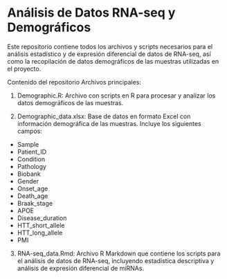 # Análisis de Datos RNA-seq y Demográficos

Este repositorio contiene todos los archivos y scripts necesarios para el análisis estadístico y de expresión diferencial de datos de RNA-seq, así como la recopilación de datos demográficos de las muestras utilizadas en el proyecto.

Contenido del repositorio
Archivos principales:
1. Demographic.R: Archivo con scripts en R para procesar y analizar los datos demográficos de las muestras.

2. Demographic_data.xlsx: Base de datos en formato Excel con información demográfica de las muestras. Incluye los siguientes campos:

+ Sample
+ Patient_ID
+ Condition
+ Pathology
+ Biobank
+ Gender
+ Onset_age
+ Death_age
+ Braak_stage
+ APOE
+ Disease_duration
+ HTT_short_allele
+ HTT_long_allele
+ PMI

3. RNA-seq_data.Rmd: Archivo R Markdown que contiene los scripts para el análisis de datos de RNA-seq, incluyendo estadística descriptiva y análisis de expresión diferencial de miRNAs.

